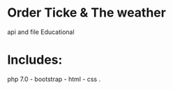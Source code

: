 # Order Ticke & The weather 
api and file
Educational
# Includes:
php 7.0 -
bootstrap -
html -
css .
